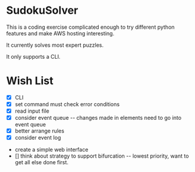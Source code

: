 # SudokuSolver
This is a coding exercise complicated enough to try different python features and make AWS hosting interesting.

It currently solves most expert puzzles.

It only supports a CLI.
# Wish List
- [x] CLI
- [x] set command must check error conditions
- [x] read input file
- [x] consider event queue
-- changes made in elements need to go into event queue
- [x] better arrange rules
- [x] consider event log
- create a simple web interface
- [] think about strategy to support bifurcation
-- lowest priority, want to get all else done first.
